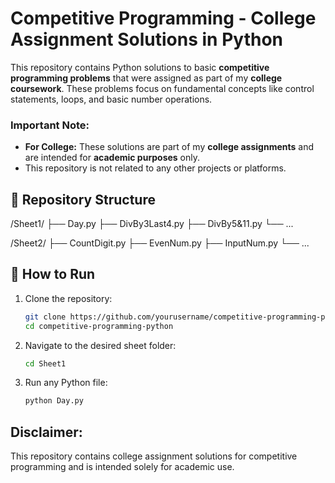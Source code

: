 # Competitive Programming - College Assignment Solutions in Python

This repository contains Python solutions to basic **competitive programming problems** that were assigned as part of my **college coursework**. These problems focus on fundamental concepts like control statements, loops, and basic number operations.

### Important Note:
- **For College:** These solutions are part of my **college assignments** and are intended for **academic purposes** only.
- This repository is not related to any other projects or platforms.

## 📂 Repository Structure

/Sheet1/
├── Day.py
├── DivBy3Last4.py
├── DivBy5&11.py
└── ...

/Sheet2/
├── CountDigit.py
├── EvenNum.py
├── InputNum.py
└── ...

## 🚀 How to Run

1. Clone the repository:
   ```bash
   git clone https://github.com/yourusername/competitive-programming-python.git
   cd competitive-programming-python
2. Navigate to the desired sheet folder:
   ```bash
   cd Sheet1
4. Run any Python file:
   ```bash
   python Day.py

## Disclaimer:
This repository contains college assignment solutions for competitive programming and is intended solely for academic use.
